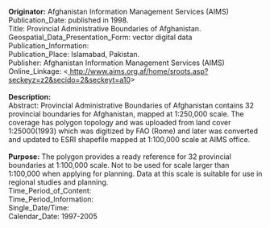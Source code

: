  <b>Originator:</b> Afghanistan Information Management Services (AIMS)</br>
      Publication_Date: published in 1998.</br>
      Title: Provincial Administrative Boundaries of Afghanistan.</br>
      Geospatial_Data_Presentation_Form: vector digital data</br>
      Publication_Information:</br>
        Publication_Place: Islamabad, Pakistan.</br>
        Publisher: Afghanistan Information Management Services (AIMS)</br>
        Online_Linkage: <<a href='http://www.aims.org.af/home/sroots.asp?seckeyz=z2&secido=2&seckeyt=a10'> http://www.aims.org.af/home/sroots.asp?seckeyz=z2&secido=2&seckeyt=a10</a>></br></br>
  <b>Description:</b></br>
    Abstract: Provincial Administrative Boundaries of Afghanistan contains 32 provincial boundaries for Afghanistan, mapped at 1:250,000 scale. The coverage has polygon topology and was uploaded from land cover 1:25000(1993) which was digitized by FAO (Rome) and later was converted and updated to ESRI shapefile mapped at 1:100,000 scale at AIMS office.</br></br>
    <b>Purpose:</b> The polygon provides a ready reference for 32 provincial boundaries at 1:100,000 scale. Not to be used for scale larger than 1:100,000 when applying for planning.  Data at this scale is suitable for use in regional studies and planning.</br>
  Time_Period_of_Content:</br>
    Time_Period_Information:</br>
      Single_Date/Time:</br>
        Calendar_Date: 1997-2005
